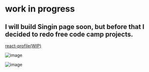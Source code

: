 
# work in progress

## I will build Singin page soon, but before that I decided to redo free code camp projects.

[react-profile(WIP)](https://a331998513.github.io/react-profile/)


![image](https://user-images.githubusercontent.com/78078898/111866778-2e3ca180-8970-11eb-9b6f-a8bf34cafda9.png)


![image](https://user-images.githubusercontent.com/78078898/111866748-f59cc800-896f-11eb-986b-a502f67fdd6f.png)


